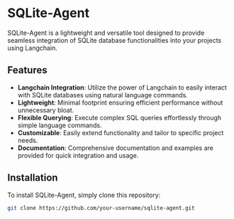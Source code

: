 # SQLite-Agent

SQLite-Agent is a lightweight and versatile tool designed to provide seamless integration of SQLite database functionalities into your projects using Langchain.

## Features

- **Langchain Integration**: Utilize the power of Langchain to easily interact with SQLite databases using natural language commands.
- **Lightweight**: Minimal footprint ensuring efficient performance without unnecessary bloat.
- **Flexible Querying**: Execute complex SQL queries effortlessly through simple language commands.
- **Customizable**: Easily extend functionality and tailor to specific project needs.
- **Documentation**: Comprehensive documentation and examples are provided for quick integration and usage.

## Installation

To install SQLite-Agent, simply clone this repository:

```bash
git clone https://github.com/your-username/sqlite-agent.git
